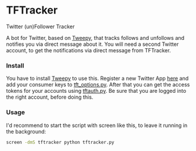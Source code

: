 # TFTracker
Twitter (un)Follower Tracker

A bot for Twitter, based on [Tweepy](https://github.com/tweepy/tweepy), that tracks follows and unfollows and notifies you via direct message about it. You will need a second Twitter account, to get the notifications via direct message from TFTracker.

### Install

You have to install [Tweepy](https://github.com/tweepy/tweepy) to use this. Register a new Twitter App [here](https://apps.twitter.com/) and add your consumer keys to [tft_options.py](tft_options.py). After that you can get the access tokens for your accounts using [tftauth.py](tftauth.py). Be sure that you are logged into the right account, before doing this.

### Usage

I'd recommend to start the script with screen like this, to leave it running in the background:
```bash
screen -dmS tftracker python tftracker.py
```

